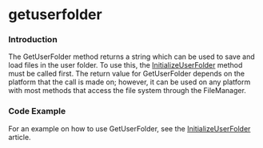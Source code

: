 # getuserfolder

### Introduction

The GetUserFolder method returns a string which can be used to save and load files in the user folder. To use this, the [InitializeUserFolder](../../../../../frb/docs/index.php) method must be called first. The return value for GetUserFolder depends on the platform that the call is made on; however, it can be used on any platform with most methods that access the file system through the FileManager.

### Code Example

For an example on how to use GetUserFolder, see the [InitializeUserFolder](../../../../../frb/docs/index.php) article.
